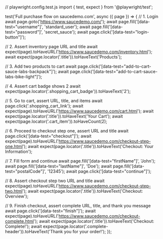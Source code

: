 // playwright.config.test.js
import { test, expect } from '@playwright/test';

test('Full purchase flow on saucedemo.com', async ({ page }) => {
  // 1. Login
  await page.goto('https://www.saucedemo.com/');
  await page.fill('[data-test="username"]', 'standard_user');
  await page.fill('[data-test="password"]', 'secret_sauce');
  await page.click('[data-test="login-button"]');

  // 2. Assert inventory page URL and title
  await expect(page).toHaveURL('https://www.saucedemo.com/inventory.html');
  await expect(page.locator('.title')).toHaveText('Products');

  // 3. Add two products to cart
  await page.click('[data-test="add-to-cart-sauce-labs-backpack"]');
  await page.click('[data-test="add-to-cart-sauce-labs-bike-light"]');

  // 4. Assert cart badge shows 2
  await expect(page.locator('.shopping_cart_badge')).toHaveText('2');

  // 5. Go to cart, assert URL, title, and items
  await page.click('.shopping_cart_link');
  await expect(page).toHaveURL('https://www.saucedemo.com/cart.html');
  await expect(page.locator('.title')).toHaveText('Your Cart');
  await expect(page.locator('.cart_item')).toHaveCount(2);

  // 6. Proceed to checkout step one, assert URL and title
  await page.click('[data-test="checkout"]');
  await expect(page).toHaveURL('https://www.saucedemo.com/checkout-step-one.html');
  await expect(page.locator('.title')).toHaveText('Checkout: Your Information');

  // 7. Fill form and continue
  await page.fill('[data-test="firstName"]', 'John');
  await page.fill('[data-test="lastName"]', 'Doe');
  await page.fill('[data-test="postalCode"]', '12345');
  await page.click('[data-test="continue"]');

  // 8. Assert checkout step two URL and title
  await expect(page).toHaveURL('https://www.saucedemo.com/checkout-step-two.html');
  await expect(page.locator('.title')).toHaveText('Checkout: Overview');

  // 9. Finish checkout, assert complete URL, title, and thank you message
  await page.click('[data-test="finish"]');
  await expect(page).toHaveURL('https://www.saucedemo.com/checkout-complete.html');
  await expect(page.locator('.title')).toHaveText('Checkout: Complete!');
  await expect(page.locator('.complete-header')).toHaveText('Thank you for your order!');
});
